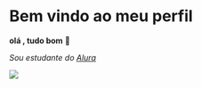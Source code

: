 # Bem vindo ao meu perfil
**olá , tudo bom** 🖤

_Sou estudante do [Alura](https://cursos.alura.com.br)_

![](https://media.tenor.com/JhyJqf3JafkAAAAM/100.gif)
